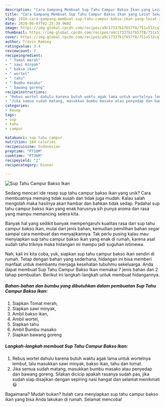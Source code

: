 ```yaml
---
description: "Cara Gampang Membuat Sup Tahu Campur Bakso Ikan yang Lezat Sekali"
title: "Cara Gampang Membuat Sup Tahu Campur Bakso Ikan yang Lezat Sekali"
slug: 1916-cara-gampang-membuat-sup-tahu-campur-bakso-ikan-yang-lezat-sekali
date: 2020-06-07T02:25:39.960Z
image: https://img-global.cpcdn.com/recipes/a9c17337b1f657f8/751x532cq70/sup-tahu-campur-bakso-ikan-foto-resep-utama.jpg
thumbnail: https://img-global.cpcdn.com/recipes/a9c17337b1f657f8/751x532cq70/sup-tahu-campur-bakso-ikan-foto-resep-utama.jpg
cover: https://img-global.cpcdn.com/recipes/a9c17337b1f657f8/751x532cq70/sup-tahu-campur-bakso-ikan-foto-resep-utama.jpg
author: Travis Ramsey
ratingvalue: 3.4
reviewcount: 7
recipeingredient:
- " Tomat merah"
- " sawi minyak"
- " bakso ikan"
- " wortel"
- " tahu"
- " Bumbu masako"
- " bawang goreng"
recipeinstructions:
- "Rebus wortel dahulu karena butuh waktu agak lama untuk wortelnya lembut, lalu masukkan sawi minyak, bakso ikan, tahu dan tomat."
- "Jika semua sudah matang, masukkan bumbu masako atau penyedap dan bawang goreng. Silakan dicicip apakah rasanya sudah pas, jika sudah siap disajikan dengan sepiring nasi hangat dan selamat menikmati 😃"
categories:
- Resep
tags:
- sup
- tahu
- campur

katakunci: sup tahu campur 
nutrition: 184 calories
recipecuisine: Indonesian
preptime: "PT10M"
cooktime: "PT36M"
recipeyield: "2"
recipecategory: Dinner

---
```



![Sup Tahu Campur Bakso Ikan](https://img-global.cpcdn.com/recipes/a9c17337b1f657f8/751x532cq70/sup-tahu-campur-bakso-ikan-foto-resep-utama.jpg)

Sedang mencari ide resep sup tahu campur bakso ikan yang unik? Cara membuatnya memang tidak susah dan tidak juga mudah. Kalau salah mengolah maka hasilnya akan hambar dan bahkan tidak sedap. Padahal sup tahu campur bakso ikan yang enak harusnya sih punya aroma dan rasa yang mampu memancing selera kita.



Banyak hal yang sedikit banyak mempengaruhi kualitas rasa dari sup tahu campur bakso ikan, mulai dari jenis bahan, kemudian pemilihan bahan segar sampai cara membuat dan menyajikannya. Tak perlu pusing kalau mau menyiapkan sup tahu campur bakso ikan yang enak di rumah, karena asal sudah tahu triknya maka hidangan ini mampu jadi suguhan istimewa.


Nah, kali ini kita coba, yuk, siapkan sup tahu campur bakso ikan sendiri di rumah. Tetap dengan bahan yang sederhana, hidangan ini bisa memberi manfaat untuk membantu menjaga kesehatan tubuhmu sekeluarga. Anda dapat membuat Sup Tahu Campur Bakso Ikan memakai 7 jenis bahan dan 2 tahap pembuatan. Berikut ini langkah-langkah untuk membuat hidangannya.

<!--inarticleads1-->

##### Bahan-bahan dan bumbu yang dibutuhkan dalam pembuatan Sup Tahu Campur Bakso Ikan:

1. Siapkan  Tomat merah,
1. Siapkan  sawi minyak,
1. Ambil  bakso ikan,
1. Ambil  wortel,
1. Siapkan  tahu
1. Ambil  Bumbu masako
1. Siapkan  bawang goreng




<!--inarticleads2-->

##### Langkah-langkah membuat Sup Tahu Campur Bakso Ikan:

1. Rebus wortel dahulu karena butuh waktu agak lama untuk wortelnya lembut, lalu masukkan sawi minyak, bakso ikan, tahu dan tomat.
1. Jika semua sudah matang, masukkan bumbu masako atau penyedap dan bawang goreng. Silakan dicicip apakah rasanya sudah pas, jika sudah siap disajikan dengan sepiring nasi hangat dan selamat menikmati 😃




Bagaimana? Mudah bukan? Itulah cara menyiapkan sup tahu campur bakso ikan yang bisa Anda lakukan di rumah. Selamat mencoba!
